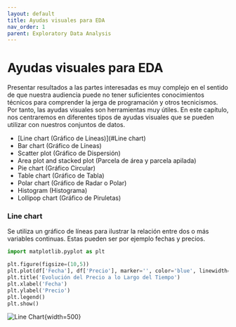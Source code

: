 ```yaml
---
layout: default
title: Ayudas visuales para EDA
nav_order: 1
parent: Exploratory Data Analysis
---
```

# Ayudas visuales para EDA

Presentar resultados a las partes interesadas es muy complejo en el sentido de que nuestra audiencia puede no tener suficientes conocimientos técnicos para comprender la jerga de programación y otros tecnicismos. Por tanto, las ayudas visuales son herramientas muy útiles. En este capítulo, nos centraremos en diferentes tipos de ayudas visuales que se pueden utilizar con nuestros conjuntos de datos. 

- [Line chart (Gráfico de Líneas)](#Line chart)
- Bar chart (Gráfico de Líneas)
- Scatter plot (Gráfico de Dispersión)
- Area plot and stacked plot (Parcela de área y parcela apilada)
- Pie chart (Gráfico Circular)
- Table chart (Gráfico de Tabla)
- Polar chart (Gráfico de Radar o Polar)
- Histogram (Histograma)
- Lollipop chart (Gráfico de Piruletas)


### Line chart 
Se utiliza un gráfico de líneas para ilustrar la relación entre dos o más variables continuas. Estas pueden ser por ejemplo fechas y precios. 

```python
import matplotlib.pyplot as plt

plt.figure(figsize=(10,5))
plt.plot(df['Fecha'], df['Precio'], marker='', color='blue', linewidth=2, label="Precio")
plt.title('Evolución del Precio a lo Largo del Tiempo')
plt.xlabel('Fecha')
plt.ylabel('Precio')
plt.legend()
plt.show()
```
![Line Chart](https://fer78docs.github.io/assets/images/line_chart.jpg){width=500}



